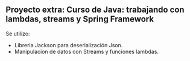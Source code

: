 ## Proyecto extra: Curso de Java: trabajando con lambdas, streams y Spring Framework
Se utilizo:
- Libreria Jackson para deserialización Json.
- Manipulacion de datos con Streams y funciones lambdas.
